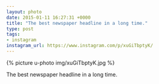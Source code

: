 ```yaml
---
layout: photo
date: 2015-01-11 16:27:31 +0000
title: "The best newspaper headline in a long time."
type: post
tags:
- instagram
instagram_url: https://www.instagram.com/p/xuGiTbptyK/
---
```


{% picture u-photo img/xuGiTbptyK.jpg %}

The best newspaper headline in a long time.
